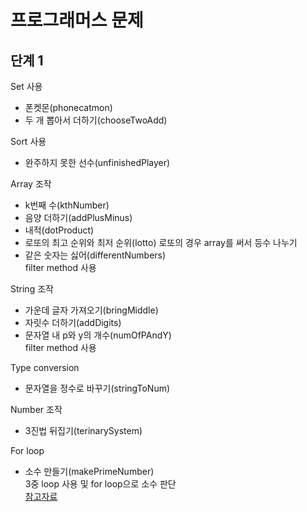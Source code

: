 # 프로그래머스 문제

## 단계 1
Set 사용
- 폰켓몬(phonecatmon)
- 두 개 뽑아서 더하기(chooseTwoAdd)

Sort 사용
- 완주하지 못한 선수(unfinishedPlayer)

Array 조작
- k번째 수(kthNumber)
- 음양 더하기(addPlusMinus)
- 내적(dotProduct)
- 로또의 최고 순위와 최저 순위(lotto)
로또의 경우 array를 써서 등수 나누기
- 같은 숫자는 싫어(differentNumbers)\
filter method 사용

String 조작
- 가운데 글자 가져오기(bringMiddle)
- 자릿수 더하기(addDigits)
- 문자열 내 p와 y의 개수(numOfPAndY)\
filter method 사용


Type conversion
- 문자열을 정수로 바꾸기(stringToNum)

Number 조작
- 3진법 뒤집기(terinarySystem)

For loop
- 소수 만들기(makePrimeNumber)\
3중 loop 사용 및 for loop으로 소수 판단\
[참고자료](https://velog.io/@ehddek/프로그래머스-소수만들기)